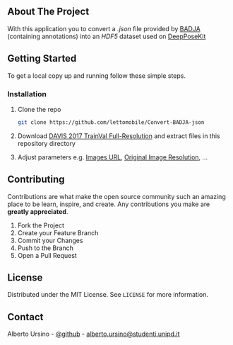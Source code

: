 <!-- ABOUT THE PROJECT -->
## About The Project

With this application you to convert a *.json* file provided by [BADJA](https://github.com/benjiebob/BADJA) (containing annotations) into an *HDF5* dataset used on [DeepPoseKit](https://github.com/lettomobile/DeepPoseKit)

<!-- GETTING STARTED -->
## Getting Started

To get a local copy up and running follow these simple steps.

### Installation

1. Clone the repo
   ```sh
   git clone https://github.com/lettomobile/Convert-BADJA-json
   ```
2. Download [DAVIS 2017 TrainVal Full-Resolution](https://data.vision.ee.ethz.ch/csergi/share/davis/DAVIS-2017-trainval-Full-Resolution.zip) and extract files
in this repository directory

3. Adjust parameters e.g. [Images URL](https://github.com/lettomobile/Convert-BADJA-json/blob/59f5fda0e45c21e2bf4ba8480a4f27024ce7a0f3/code/write.py#L107), [Original Image Resolution](https://github.com/lettomobile/Convert-BADJA-json/blob/59f5fda0e45c21e2bf4ba8480a4f27024ce7a0f3/code/write.py#L129), ...

<!-- CONTRIBUTING -->
## Contributing

Contributions are what make the open source community such an amazing place to be learn, inspire, and create. Any contributions you make are **greatly appreciated**.

1. Fork the Project
2. Create your Feature Branch
3. Commit your Changes
4. Push to the Branch
5. Open a Pull Request

<!-- LICENSE -->
## License

Distributed under the MIT License. See `LICENSE` for more information.

<!-- CONTACT -->
## Contact

Alberto Ursino - [@github](https://github.com/lettomobile) - alberto.ursino@studenti.unipd.it
